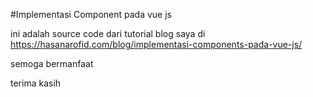 #Implementasi Component pada vue js
 
 ini adalah source code dari tutorial blog saya di https://hasanarofid.com/blog/implementasi-components-pada-vue-js/
 
 semoga bermanfaat
 
 terima kasih
